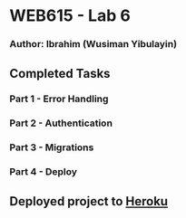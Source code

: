 # WEB615 - Lab 6

### Author: Ibrahim (Wusiman Yibulayin)

## Completed Tasks

### Part 1 - Error Handling
### Part 2 - Authentication
### Part 3 - Migrations
### Part 4 - Deploy

## Deployed project to <a href='https://sheltered-cove-85033.herokuapp.com'> Heroku </a>